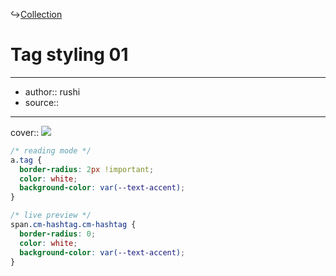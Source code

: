 ↪[Collection](Collection.md)

# Tag styling 01

---

- author:: rushi
- source::

---

cover:: ![](https://i.imgur.com/kEcixGq.png)

```css
/* reading mode */
a.tag {
  border-radius: 2px !important;
  color: white;
  background-color: var(--text-accent);
}

/* live preview */
span.cm-hashtag.cm-hashtag {
  border-radius: 0;
  color: white;
  background-color: var(--text-accent);
}
```
